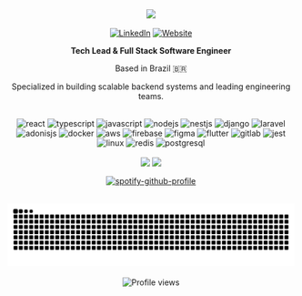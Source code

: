 <div align="center">
  <img height="125" src="https://raw.githubusercontent.com/gist/vininjr/d29bb07bdadb41e4b0923bc8fa748b1a/raw/88f20c9d749d756be63f22b09f3c4ac570bc5101/programming.gif" />
</div>

<div align="center">

[![LinkedIn](https://img.shields.io/badge/LinkedIn-0077B5?style=for-the-badge&logo=linkedin&logoColor=white)](https://www.linkedin.com/in/matheus-f-carvalho/)
[![Website](https://img.shields.io/badge/Website-4285F4?style=for-the-badge&logo=google-chrome&logoColor=white)](https://matheuscarvalho.io)
  
</div>

<div align="center">
  
**Tech Lead & Full Stack Software Engineer**

Based in Brazil 🇧🇷

Specialized in building scalable backend systems and leading engineering teams.

</div>

<br/>

<div align="center">
  <img src="https://cdn.jsdelivr.net/gh/devicons/devicon/icons/react/react-original.svg" height="40" alt="react" />
  <img src="https://cdn.jsdelivr.net/gh/devicons/devicon/icons/typescript/typescript-original.svg" height="40" alt="typescript" />
  <img src="https://cdn.jsdelivr.net/gh/devicons/devicon/icons/javascript/javascript-original.svg" height="40" alt="javascript" />
  <img src="https://cdn.jsdelivr.net/gh/devicons/devicon/icons/nodejs/nodejs-original.svg" height="40" alt="nodejs" />
  <img src="https://cdn.jsdelivr.net/gh/devicons/devicon/icons/nestjs/nestjs-original.svg" height="40" alt="nestjs" />
  <img src="https://cdn.jsdelivr.net/gh/devicons/devicon/icons/django/django-plain.svg" height="40" alt="django" />
  <img src="https://cdn.jsdelivr.net/gh/devicons/devicon/icons/laravel/laravel-original.svg" height="40" alt="laravel" />
  <img src="https://cdn.jsdelivr.net/gh/devicons/devicon/icons/adonisjs/adonisjs-original.svg" height="40" alt="adonisjs" />
  <img src="https://cdn.jsdelivr.net/gh/devicons/devicon/icons/docker/docker-plain-wordmark.svg" height="40" alt="docker" />
  <img src="https://cdn.jsdelivr.net/gh/devicons/devicon@latest/icons/amazonwebservices/amazonwebservices-plain-wordmark.svg" height="40" alt="aws" />
  <img src="https://cdn.jsdelivr.net/gh/devicons/devicon/icons/firebase/firebase-plain-wordmark.svg" height="40" alt="firebase" />
  <img src="https://cdn.jsdelivr.net/gh/devicons/devicon/icons/figma/figma-original.svg" height="40" alt="figma" />
  <img src="https://cdn.jsdelivr.net/gh/devicons/devicon/icons/flutter/flutter-original.svg" height="40" alt="flutter" />
  <img src="https://cdn.jsdelivr.net/gh/devicons/devicon/icons/gitlab/gitlab-original.svg" height="40" alt="gitlab" />
  <img src="https://cdn.jsdelivr.net/gh/devicons/devicon/icons/jest/jest-plain.svg" height="40" alt="jest" />
  <img src="https://cdn.jsdelivr.net/gh/devicons/devicon/icons/linux/linux-original.svg" height="40" alt="linux" />
  <img src="https://cdn.jsdelivr.net/gh/devicons/devicon/icons/redis/redis-original.svg" height="40" alt="redis" />
  <img src="https://cdn.jsdelivr.net/gh/devicons/devicon/icons/postgresql/postgresql-original.svg" height="40" alt="postgresql" />
</div>

<br/>

<div align="center">
  <img src="https://github-readme-stats.vercel.app/api/top-langs/?username=matheussss1&layout=compact&theme=github_dark&hide_border=true" height="170" />

  <img src="https://streak-stats.demolab.com?user=matheussss1&theme=github-dark-blue&hide_border=true" height="160" />

[![spotify-github-profile](https://spotify-github-profile.kittinanx.com/api/view?uid=12172044167&cover_image=true&theme=spotify-embed&show_offline=false&background_color=121212&interchange=false&profanity=false&bar_color=53b14f&bar_color_cover=false&mode=dark)](https://github.com/kittinan/spotify-github-profile)

</div>

<br/>

<div align="center">
  <img src="https://raw.githubusercontent.com/matheussss1/matheussss1/output/snake.svg" alt="Snake animation" />
</div>

<!-- Optional: Featured repos section -->
<!--
<div align="center">

<a href="https://github.com/matheussss1/project-name">
  <img align="center" src="https://github-readme-stats.vercel.app/api/pin/?username=matheussss1&repo=project-name&theme=github_dark&hide_border=true" />
</a>
<a href="https://github.com/matheussss1/another-project">
  <img align="center" src="https://github-readme-stats.vercel.app/api/pin/?username=matheussss1&repo=another-project&theme=github_dark&hide_border=true" />
</a>

</div>
-->

<br/>

<div align="center">
  <img src="https://komarev.com/ghpvc/?username=matheussss1&style=flat-square&color=blue" alt="Profile views" />
</div>
